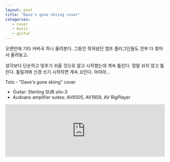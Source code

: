 ```yaml
---
layout: post
title: "Dave's gone skiing cover"
categories: 
   - cover
   - music
   - guitar
---
```


오랜만에 기타 커버곡 하나 올려본다. 그동안 묵혀놨던 앰프 플러그인들도 전부 다 찾아서 올려놓고.

생각보다 단순하고 맞추기 쉬울 것으로 알고 시작했는데 계속 틀린다. 정말 쉬지 않고 틀린다. 틀릴까봐 신경 쓰기 시작하면 계속 꼬인다. 아아아...

Toto - "Dave's gone skiing" cover

- Guitar: Sterling SUB silo-3
- Audvans amplifier suites: AV6505, AV1959, AV RigPlayer 

<iframe width="100%" height="166" scrolling="no" frameborder="no" src="https://w.soundcloud.com/player/?url=https%3A//api.soundcloud.com/tracks/336117238&amp;color=ff5500&amp;auto_play=false&amp;hide_related=false&amp;show_comments=true&amp;show_user=true&amp;show_reposts=false"></iframe>